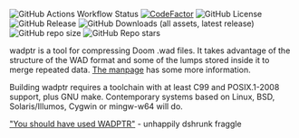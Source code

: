 ![GitHub Actions Workflow Status](https://img.shields.io/github/actions/workflow/status/fragglet/wadptr/c-cpp.yml)
[![CodeFactor](https://www.codefactor.io/repository/github/fragglet/wadptr/badge)](https://www.codefactor.io/repository/github/fragglet/wadptr)
![GitHub License](https://img.shields.io/github/license/fragglet/wadptr)
![GitHub Release](https://img.shields.io/github/v/release/fragglet/wadptr)
![GitHub Downloads (all assets, latest release)](https://img.shields.io/github/downloads/fragglet/wadptr/latest/total)
![GitHub repo size](https://img.shields.io/github/repo-size/fragglet/wadptr)
![GitHub Repo stars](https://img.shields.io/github/stars/fragglet/wadptr)

wadptr is a tool for compressing Doom .wad files. It takes advantage of the
structure of the WAD format and some of the lumps stored inside it to merge
repeated data. [The manpage](https://soulsphere.org/projects/wadptr/manual.html)
has some more information.

Building wadptr requires a toolchain with at least C99 and POSIX.1-2008
support, plus GNU make. Contemporary systems based on Linux, BSD,
Solaris/Illumos, Cygwin or mingw-w64 will do.

["You should have used WADPTR"](https://www.youtube.com/watch?v=EO849hbGP-c) - unhappily dshrunk fraggle
